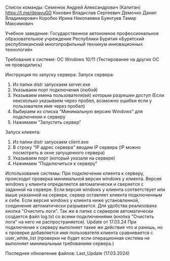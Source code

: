 Список команды:
Семенюк Андрей Александрович (Капитан) https://t.me/dejavuGD
Коковин Владислав Сергеевич
Демочко Данил Владимирович
Коробко Ирина Николаевна
Буянтуев Тамир Максимович

Учебное заведение:
Государственное автономное профессиональное образовательное учреждение Республики Бурятия «Бурятский республиканский многопрофильный техникум инновационных технологий»

Требования к системе:
ОС Windows 10/11
(Тестирование на других ОС не проводились)

Инструкция по запуску сервера:
Запуск сервера:
1. Из папки distr запускаем server.exe
2. Указываем порт подключения (любой)
3. Указываем имена пользователя(ей) которым разрешен доступ (Если нексколько указываем через пробел, возможно ошибки если у пользователя имя через пробел)
4. Выбираем из списка "Минимальную версию Windows" для подключения к серверу
5. Нажимаем "Запустить сервер"

Запуск клиента:
1. Из папки distr запускаем client.exe
2. В строку "IP адрес сервера" вводим IP сервера (IP можно посмотреть в окне запущенного сервера)
3. Указываем порт (который указали на сервере)
4. Нажимаем "Подключиться к серверу"

Использование системы:
При подключении клиента к серверу, происходит проверка минимальной версии windows у клиента. Версия windows у клиента определяется автоматически и сверяется с заданной на сервере. Если версия windows у клиента соответствует или выше указанной на сервере, сервер оставляет клиента подключенным к себе. Если версия windows у клиента ниже установленной, соединение автоматически разрывается. Для удобства реализована кнопка "Очистить логи". Так же в папке с сервером автоматически создается файл log.txt со всеми подключениями (кнопка "Очистить логи" на него не распространяется).
Update от 17.03.24
При подключение к серверу выполняет такие же действия что и ранишь, но к проверке добавляется имя пользователя клиента сравнивается с user_white_list (проверки не будет если операционная система не выполняет минимальным требованиям сервера.)

Последнее обновление файлов:
Last_Update (17.03.2024)
